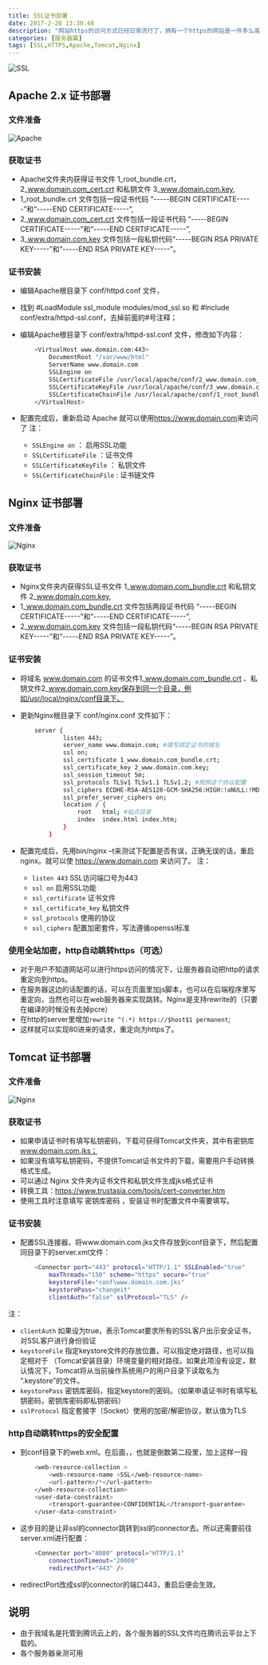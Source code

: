 ```yaml
---
title: SSL证书部署
date: 2017-2-20 13:30:48
description: "网站https的访问方式已经日渐流行了，拥有一个https的网站是一件多么高逼格的事情</br>今天就分享一下我所接触服务器的证书安装方式"
categories: [服务器篇]
tags: [SSL,HTTPS,Apache,Tomcat,Nginx]
---
```

<!-- more -->

![SSL](//s3.joylau.cn:9000/blog/https.jpg)


## Apache 2.x 证书部署

### 文件准备
![Apache](//s3.joylau.cn:9000/blog/apachessl.png)

### 获取证书
- Apache文件夹内获得证书文件 1_root_bundle.crt，2_www.domain.com_cert.crt 和私钥文件 3_www.domain.com.key,
- 1_root_bundle.crt 文件包括一段证书代码 “-----BEGIN CERTIFICATE-----”和“-----END CERTIFICATE-----”,
- 2_www.domain.com_cert.crt 文件包括一段证书代码 “-----BEGIN CERTIFICATE-----”和“-----END CERTIFICATE-----”,
- 3_www.domain.com.key 文件包括一段私钥代码“-----BEGIN RSA PRIVATE KEY-----”和“-----END RSA PRIVATE KEY-----”。

### 证书安装
- 编辑Apache根目录下 conf/httpd.conf 文件，
- 找到 #LoadModule ssl_module modules/mod_ssl.so 和 #Include conf/extra/httpd-ssl.conf，去掉前面的#号注释；
- 编辑Apache根目录下 conf/extra/httpd-ssl.conf 文件，修改如下内容：
    ``` bash
        <VirtualHost www.domain.com:443>
            DocumentRoot "/var/www/html"
            ServerName www.domain.com
            SSLEngine on
            SSLCertificateFile /usr/local/apache/conf/2_www.domain.com_cert.crt
            SSLCertificateKeyFile /usr/local/apache/conf/3_www.domain.com.key
            SSLCertificateChainFile /usr/local/apache/conf/1_root_bundle.crt
        </VirtualHost>
    ```
    
- 配置完成后，重新启动 Apache 就可以使用<https://www.domain.com>来访问了
注：
    - `SSLEngine on` ： 启用SSL功能
    - `SSLCertificateFile` ：证书文件
    - `SSLCertificateKeyFile` ： 私钥文件
    - `SSLCertificateChainFile` : 证书链文件
    
    
##  Nginx 证书部署

### 文件准备
![Nginx](//s3.joylau.cn:9000/blog/Nginxssl.png)

### 获取证书
- Nginx文件夹内获得SSL证书文件 1_www.domain.com_bundle.crt 和私钥文件 2_www.domain.com.key,
- 1_www.domain.com_bundle.crt 文件包括两段证书代码 “-----BEGIN CERTIFICATE-----”和“-----END CERTIFICATE-----”,
- 2_www.domain.com.key 文件包括一段私钥代码“-----BEGIN RSA PRIVATE KEY-----”和“-----END RSA PRIVATE KEY-----”。

### 证书安装
- 将域名 www.domain.com 的证书文件1_www.domain.com_bundle.crt 、私钥文件2_www.domain.com.key保存到同一个目录，例如/usr/local/nginx/conf目录下。
- 更新Nginx根目录下 conf/nginx.conf 文件如下：
    ``` bash
        server {
                listen 443;
                server_name www.domain.com; #填写绑定证书的域名
                ssl on;
                ssl_certificate 1_www.domain.com_bundle.crt;
                ssl_certificate_key 2_www.domain.com.key;
                ssl_session_timeout 5m;
                ssl_protocols TLSv1 TLSv1.1 TLSv1.2; #按照这个协议配置
                ssl_ciphers ECDHE-RSA-AES128-GCM-SHA256:HIGH:!aNULL:!MD5:!RC4:!DHE;#按照这个套件配置
                ssl_prefer_server_ciphers on;
                location / {
                    root   html; #站点目录
                    index  index.html index.htm;
                }
            }
    ```
 
- 配置完成后，先用bin/nginx –t来测试下配置是否有误，正确无误的话，重启nginx。就可以使 <https://www.domain.com> 来访问了。
注：
    - `listen 443`	SSL访问端口号为443
    - `ssl on`	启用SSL功能
    - `ssl_certificate`	证书文件
    - `ssl_certificate_key`	私钥文件
    - `ssl_protocols`	使用的协议
    - `ssl_ciphers`	配置加密套件，写法遵循openssl标准
    
### 使用全站加密，http自动跳转https（可选）
- 对于用户不知道网站可以进行https访问的情况下，让服务器自动把http的请求重定向到https。
- 在服务器这边的话配置的话，可以在页面里加js脚本，也可以在后端程序里写重定向，当然也可以在web服务器来实现跳转。Nginx是支持rewrite的（只要在编译的时候没有去掉pcre）
- 在http的server里增加`rewrite ^(.*) https://$host$1 permanent`;
- 这样就可以实现80进来的请求，重定向为https了。


## Tomcat 证书部署

### 文件准备

![Nginx](//s3.joylau.cn:9000/blog/Tomcatssl.png)


### 获取证书
- 如果申请证书时有填写私钥密码，下载可获得Tomcat文件夹，其中有密钥库 www.domain.com.jks；
- 如果没有填写私钥密码，不提供Tomcat证书文件的下载，需要用户手动转换格式生成。
- 可以通过 Nginx 文件夹内证书文件和私钥文件生成jks格式证书
- 转换工具：https://www.trustasia.com/tools/cert-converter.htm
- 使用工具时注意填写 密钥库密码 ，安装证书时配置文件中需要填写。

###  证书安装
- 配置SSL连接器，将www.domain.com.jks文件存放到conf目录下，然后配置同目录下的server.xml文件：
    ``` bash
        <Connector port="443" protocol="HTTP/1.1" SSLEnabled="true"
            maxThreads="150" scheme="https" secure="true"
            keystoreFile="conf\www.domain.com.jks"
            keystorePass="changeit"
            clientAuth="false" sslProtocol="TLS" />
    ```
注：
- `clientAuth`	    如果设为true，表示Tomcat要求所有的SSL客户出示安全证书，对SSL客户进行身份验证
- `keystoreFile`	指定keystore文件的存放位置，可以指定绝对路径，也可以指定相对于 （Tomcat安装目录）环境变量的相对路径。如果此项没有设定，默认情况下，Tomcat将从当前操作系统用户的用户目录下读取名为 “.keystore”的文件。
- `keystorePass`	密钥库密码，指定keystore的密码。（如果申请证书时有填写私钥密码，密钥库密码即私钥密码）
- `sslProtocol` 	指定套接字（Socket）使用的加密/解密协议，默认值为TLS

### http自动跳转https的安全配置

- 到conf目录下的web.xml。在</welcome-file-list>后面，</web-app>，也就是倒数第二段里，加上这样一段
    ``` bash
        <web-resource-collection >
            <web-resource-name >SSL</web-resource-name>
            <url-pattern>/*</url-pattern>
        </web-resource-collection>
        <user-data-constraint>
            <transport-guarantee>CONFIDENTIAL</transport-guarantee>
        </user-data-constraint>
    ```
    
- 这步目的是让非ssl的connector跳转到ssl的connector去。所以还需要前往server.xml进行配置：
    ``` bash
        <Connector port="8080" protocol="HTTP/1.1"
            connectionTimeout="20000"
            redirectPort="443" />
    ```
    
- redirectPort改成ssl的connector的端口443，重启后便会生效。

## 说明
- 由于我域名是托管到腾讯云上的，各个服务器的SSL文件均在腾讯云平台上下载的。
- 各个服务器亲测可用